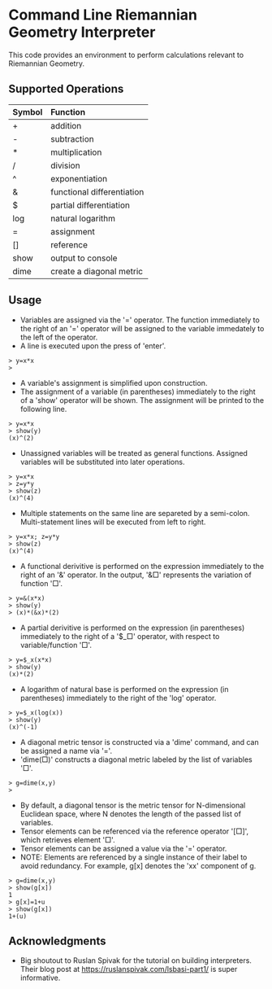 # Command Line Riemannian Geometry Interpreter

This code provides an environment to perform calculations relevant to Riemannian Geometry.

## Supported Operations 
|Symbol  |Function                      |
|:-----  |:-------------------------    |
| +      | addition                     |
| -      | subtraction                  |
| *      | multiplication               |
| /      | division                     |
| ^      | exponentiation               |
| &      | functional differentiation   |
| $      | partial differentiation      |
| log    | natural logarithm            |
| =      | assignment                   |
| []     | reference                    |
| show   | output to console            |
| dime   | create a diagonal metric     |

<!-- USAGE EXAMPLES -->
## Usage
* Variables are assigned via the '=' operator. The function immediately to the right of an '=' operator will be assigned to the variable immedately to the left of the operator.
* A line is executed upon the press of 'enter'.
```
> y=x*x
>
```
* A variable's assignment is simplified upon construction.
* The assignment of a variable (in parentheses) immediately to the right of a 'show' operator will be shown. The assignment will be printed to the following line.
```
> y=x*x
> show(y)
(x)^(2)
```
*  Unassigned variables will be treated as general functions. Assigned variables will be substituted into later operations.
```
> y=x*x
> z=y*y
> show(z)
(x)^(4)
```
* Multiple statements on the same line are separeted by a semi-colon. Multi-statement lines will be executed from left to right.
```
> y=x*x; z=y*y
> show(z)
(x)^(4)
```
* A functional derivitive is performed on the expression immediately to the right of an '&' operator. In the output, '&□' represents the variation of function '□'.
```
> y=&(x*x)
> show(y)
> (x)*(&x)*(2)
```
* A partial derivitive is performed on the expression (in parentheses) immediately to the right of a '$_□' operator, with respect to variable/function '□'.
```
> y=$_x(x*x)
> show(y)
(x)*(2)
```
* A logarithm of natural base is performed on the expression (in parentheses) immediately to the right of the 'log' operator.
```
> y=$_x(log(x))
> show(y)
(x)^(-1)
```
* A diagonal metric tensor is constructed via a 'dime' command, and can be assigned a name via '='.
* 'dime(□)' constructs a diagonal metric labeled by the list of variables '□'.
```
> g=dime(x,y)
>
```
* By default, a diagonal tensor is the metric tensor for N-dimensional Euclidean space, where N denotes the length of the passed list of variables. 
* Tensor elements can be referenced via the reference operator '[□]', which retrieves element '□'.
* Tensor elements can be assigned a value via the '=' operator.
* NOTE: Elements are referenced by a single instance of their label to avoid redundancy. For example, g[x] denotes the 'xx' component of g.
```
> g=dime(x,y)
> show(g[x])
1
> g[x]=1+u
> show(g[x])
1+(u)
```


<!-- ACKNOWLEDGMENTS -->
## Acknowledgments

* Big shoutout to Ruslan Spivak for the tutorial on building interpreters. Their blog post at https://ruslanspivak.com/lsbasi-part1/ is super informative.
